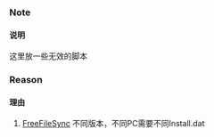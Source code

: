 ### Note
#### 说明

这里放一些无效的脚本

### Reason
#### 理由

1. [FreeFileSync](./FreeFileSync.js)
  不同版本，不同PC需要不同Install.dat
